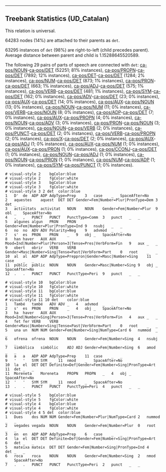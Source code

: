 

--------------------------------------------------------------------------------

## Treebank Statistics (UD_Catalan)

This relation is universal.

64283 nodes (14%) are attached to their parents as `det`.

63295 instances of `det` (98%) are right-to-left (child precedes parent).
Average distance between parent and child is 1.15288645520589.

The following 29 pairs of parts of speech are connected with `det`: [ca-pos/NOUN]()-[ca-pos/DET]() (52251; 81% instances), [ca-pos/PROPN]()-[ca-pos/DET]() (7892; 12% instances), [ca-pos/DET]()-[ca-pos/DET]() (1284; 2% instances), [ca-pos/NUM]()-[ca-pos/DET]() (873; 1% instances), [ca-pos/PRON]()-[ca-pos/DET]() (663; 1% instances), [ca-pos/ADJ]()-[ca-pos/DET]() (575; 1% instances), [ca-pos/VERB]()-[ca-pos/DET]() (481; 1% instances), [ca-pos/SYM]()-[ca-pos/DET]() (162; 0% instances), [ca-pos/ADV]()-[ca-pos/DET]() (23; 0% instances), [ca-pos/AUX]()-[ca-pos/DET]() (14; 0% instances), [ca-pos/AUX]()-[ca-pos/NOUN]() (13; 0% instances), [ca-pos/NOUN]()-[ca-pos/NUM]() (11; 0% instances), [ca-pos/VERB]()-[ca-pos/NOUN]() (8; 0% instances), [ca-pos/ADP]()-[ca-pos/DET]() (7; 0% instances), [ca-pos/AUX]()-[ca-pos/PROPN]() (4; 0% instances), [ca-pos/NOUN]()-[ca-pos/ADV]() (3; 0% instances), [ca-pos/PRON]()-[ca-pos/NOUN]() (3; 0% instances), [ca-pos/NOUN]()-[ca-pos/VERB]() (2; 0% instances), [ca-pos/PUNCT]()-[ca-pos/DET]() (2; 0% instances), [ca-pos/VERB]()-[ca-pos/PROPN]() (2; 0% instances), [ca-pos/X]()-[ca-pos/DET]() (2; 0% instances), [ca-pos/AUX]()-[ca-pos/ADJ]() (1; 0% instances), [ca-pos/AUX]()-[ca-pos/NUM]() (1; 0% instances), [ca-pos/AUX]()-[ca-pos/PRON]() (1; 0% instances), [ca-pos/CCONJ]()-[ca-pos/DET]() (1; 0% instances), [ca-pos/NOUN]()-[ca-pos/ADJ]() (1; 0% instances), [ca-pos/NOUN]()-[ca-pos/PRON]() (1; 0% instances), [ca-pos/NUM]()-[ca-pos/ADP]() (1; 0% instances), [ca-pos/SYM]()-[ca-pos/PUNCT]() (1; 0% instances).


~~~ conllu
# visual-style 2	bgColor:blue
# visual-style 2	fgColor:white
# visual-style 3	bgColor:blue
# visual-style 3	fgColor:white
# visual-style 3 2 det	color:blue
1	D'	de	ADP	ADP	AdpType=Prep	3	case	_	SpaceAfter=No
2	aquestes	aquest	DET	DET	Gender=Fem|Number=Plur|PronType=Dem	3	det	_	_
3	activitats	activitat	NOUN	NOUN	Gender=Fem|Number=Plur	9	obl	_	SpaceAfter=No
4	,	,	PUNCT	PUNCT	PunctType=Comm	3	punct	_	_
5	algunes	algun	PRON	PRON	Gender=Fem|Number=Plur|PronType=Ind	9	nsubj	_	_
6	no	no	ADV	ADV	Polarity=Neg	9	advmod	_	_
7	s'	es	PRON	PRON	_	9	obj	_	SpaceAfter=No
8	han	haver	AUX	AUX	Mood=Ind|Number=Plur|Person=3|Tense=Pres|VerbForm=Fin	9	aux	_	_
9	obert	obrir	VERB	VERB	Gender=Masc|Number=Sing|Tense=Past|VerbForm=Part	0	root	_	_
10	al	al	ADP	ADP	AdpType=Preppron|Gender=Masc|Number=Sing	11	case	_	_
11	públic	públic	NOUN	NOUN	Gender=Masc|Number=Sing	9	obj	_	SpaceAfter=No
12	.	.	PUNCT	PUNCT	PunctType=Peri	9	punct	_	_

~~~


~~~ conllu
# visual-style 10	bgColor:blue
# visual-style 10	fgColor:white
# visual-style 11	bgColor:blue
# visual-style 11	fgColor:white
# visual-style 11 10 det	color:blue
1	També	també	ADV	ADV	_	4	advmod	_	_
2	s'	es	PRON	PRON	_	4	obj	_	SpaceAfter=No
3	ha	haver	AUX	AUX	Mood=Ind|Number=Sing|Person=3|Tense=Pres|VerbForm=Fin	4	aux	_	_
4	fet	fer	VERB	VERB	Gender=Masc|Number=Sing|Tense=Past|VerbForm=Part	0	root	_	_
5	una	un	NUM	NUM	Gender=Fem|Number=Sing|NumType=Card	6	nummod	_	_
6	ofrena	ofrena	NOUN	NOUN	Gender=Fem|Number=Sing	4	nsubj	_	_
7	simbòlica	simbòlic	ADJ	ADJ	Gender=Fem|Number=Sing	6	amod	_	_
8	a	a	ADP	ADP	AdpType=Prep	11	case	_	_
9	'	'	SYM	SYM	_	11	nmod	_	SpaceAfter=No
10	la	el	DET	DET	Definite=Def|Gender=Fem|Number=Sing|PronType=Art	11	det	_	_
11	Moreneta	Moreneta	PROPN	PROPN	_	4	obj	_	SpaceAfter=No
12	'	'	SYM	SYM	_	11	nmod	_	SpaceAfter=No
13	.	.	PUNCT	PUNCT	PunctType=Peri	4	punct	_	_

~~~


~~~ conllu
# visual-style 5	bgColor:blue
# visual-style 5	fgColor:white
# visual-style 4	bgColor:blue
# visual-style 4	fgColor:white
# visual-style 4 5 det	color:blue
1	Dues	dos	NUM	NUM	Gender=Fem|Number=Plur|NumType=Card	2	nummod	_	_
2	vegades	vegada	NOUN	NOUN	Gender=Fem|Number=Plur	0	root	_	_
3	en	en	ADP	ADP	AdpType=Prep	6	case	_	_
4	la	el	DET	DET	Definite=Def|Gender=Fem|Number=Sing|PronType=Art	6	det	_	_
5	mateixa	mateix	DET	DET	Gender=Fem|Number=Sing|PronType=Ind	4	det	_	_
6	roca	roca	NOUN	NOUN	Gender=Fem|Number=Sing	2	nmod	_	SpaceAfter=No
7	.	.	PUNCT	PUNCT	PunctType=Peri	2	punct	_	_

~~~



